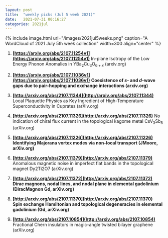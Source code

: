 ```yaml
---
layout: post
title:  "weekly picks (Jul 5 week 2021)"
date:   2021-07-31 00:16:27
categories: 2021jul
---
```


{% include image.html url="/images/2021jul5weeks.png" caption="A WordCloud of 2021 July 5th week collection" width=300 align="center" %}



1. **[https://arxiv.org/abs/2107.11254v1](https://arxiv.org/abs/2107.11254v1)** In-plane Isotropy of the Low Energy Phonon Anomalies in YBa$_{2}$Cu$_{3}$O$_{6+x}$ (arxiv.org)

1. **[https://arxiv.org/abs/2107.11036v1](https://arxiv.org/abs/2107.11036v1)** **Coexistence of $s$- and $d$-wave gaps due to pair-hopping and exchange interactions (arxiv.org)**

1. **[http://arxiv.org/abs/2107.11344](http://arxiv.org/abs/2107.11344)** Local Plaquette Physics as Key Ingredient of High-Temperature Superconductivity in Cuprates (arXiv.org)

1. **[http://arxiv.org/abs/2107.11326](http://arxiv.org/abs/2107.11326)** No indication of chiral flux current in the topological kagome metal CsV$_{3}$Sb$_{5}$ (arXiv.org)

1. **[http://arxiv.org/abs/2107.11226](http://arxiv.org/abs/2107.11226)** **Identifying Majorana vortex modes via non-local transport (JMoore, arXiv.org)**

1. **[http://arxiv.org/abs/2107.11379](http://arxiv.org/abs/2107.11379)** Anomalous magnetic noise in imperfect flat bands in the topological magnet Dy2Ti2O7 (arXiv.org)

1. **[http://arxiv.org/abs/2107.11372](http://arxiv.org/abs/2107.11372)** **Dirac magnons, nodal lines, and nodal plane in elemental gadolinium (DiracMagnon Gd, arXiv.org)**

1. **[http://arxiv.org/abs/2107.11370](http://arxiv.org/abs/2107.11370)** **Spin exchange Hamiltonian and topological degeneracies in elemental gadolinium (Gd, arXiv.org)**

1. **[http://arxiv.org/abs/2107.10854](http://arxiv.org/abs/2107.10854)** Fractional Chern insulators in magic-angle twisted bilayer graphene (arXiv.org)
